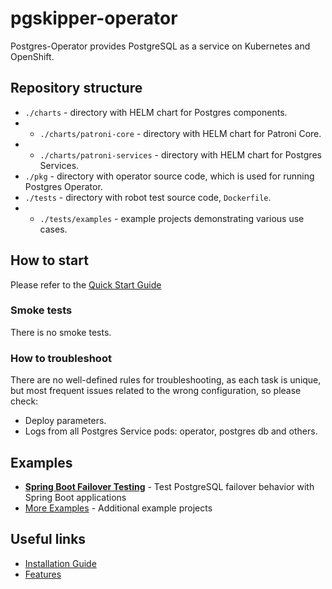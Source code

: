 # pgskipper-operator

Postgres-Operator provides PostgreSQL as a service on Kubernetes and OpenShift.

## Repository structure

* `./charts` - directory with HELM chart for Postgres components.
* * `./charts/patroni-core` - directory with HELM chart for Patroni Core.
* * `./charts/patroni-services` - directory with HELM chart for Postgres Services.
* `./pkg` - directory with operator source code, which is used for running Postgres Operator.
* `./tests` - directory with robot test source code, `Dockerfile`.
* * `./tests/examples` - example projects demonstrating various use cases.

## How to start

Please refer to the [Quick Start Guide](/docs/public/quickstart.md)

### Smoke tests

There is no smoke tests.

### How to troubleshoot

There are no well-defined rules for troubleshooting, as each task is unique, but most frequent issues related to the wrong configuration, so please check:

* Deploy parameters.
* Logs from all Postgres Service pods: operator, postgres db and others.

## Examples

* **[Spring Boot Failover Testing](tests/examples/spring-boot-failover-test/)** - Test PostgreSQL failover behavior with Spring Boot applications
* [More Examples](tests/examples/) - Additional example projects

## Useful links

* [Installation Guide](/docs/public/installation.md)
* [Features](/docs/public/features)
